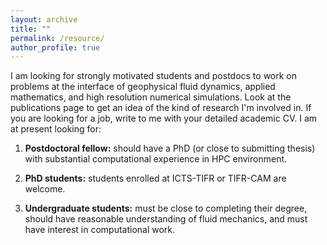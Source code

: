 ```yaml
---
layout: archive
title: ""
permalink: /resource/
author_profile: true
---
```


I am looking for strongly motivated students and postdocs to work on problems at the interface of geophysical fluid dynamics, applied mathematics, and high resolution numerical simulations. Look at the publications page to get an idea of the kind of research I'm involved in. If you are looking for a job, write to me with your detailed academic CV. I am at present looking for:

1) **Postdoctoral fellow:** should have a PhD (or close to submitting thesis) with substantial computational experience in HPC environment.

2) **PhD students:** students enrolled at ICTS-TIFR or TIFR-CAM are welcome. 
 
3) **Undergraduate students:** must be close to completing their degree, should have reasonable understanding of fluid mechanics, and must have interest in computational work. 
 


<!-- ## I am looking for students interested in working on geophysical turbulence.  

<!-- ## Reanalysis data
[**ERA5**](https://cds.climate.copernicus.eu/cdsapp#!/dataset/reanalysis-era5-pressure-levels?tab=overview) is the fifth generation ECMWF reanalysis for the global climate and weather for the past 4 to 7 decades. ERA5 provides hourly estimates for a large number of atmospheric, ocean-wave and land-surface quantities. 

## Models
[**The System for Atmospheric Modeling (SAM)**](http://rossby.msrc.sunysb.edu/~marat/SAM.html) is a very cute cloud-resolving model. It's useful for conducting idealized cloud-resolving simulaltions for a theoretical purpose. -->





